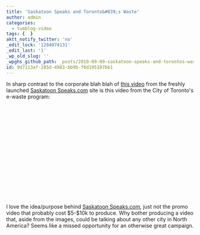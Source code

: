 ```yaml
---
title: 'Saskatoon Speaks and Toronto&#039;s Waste'
author: admin
categories:
  - tumblog-video
tags: {  }
aktt_notify_twitter: 'no'
_edit_lock: '1284074131'
_edit_last: '1'
_wp_old_slug: ''
_wpghs_github_path: _posts/2010-09-09-saskatoon-speaks-and-torontos-waste.md
id: 9d7113af-285d-4983-bb9b-f6d195107bb1
---
```

<p>In sharp contrast to the corporate blah blah of <a href="http://www.youtube.com/watch?v=qry_r4OkDrg">this video</a> from the freshly launched <a href="http://www.saskatoonspeaks.com/">Saskatoon Speaks.com</a> site is this video from the City of Toronto's e-waste program:</p>
<p><object width="400" height="250"><param name="movie" value="http://www.youtube.com/v/Y8Es9tWXZgw?fs=1&amp;hl=en_US&amp;rel=0"></param><param name="allowFullScreen" value="true"></param><param name="allowscriptaccess" value="always"></param><embed src="http://www.youtube.com/v/Y8Es9tWXZgw?fs=1&amp;hl=en_US&amp;rel=0" type="application/x-shockwave-flash" allowscriptaccess="always" allowfullscreen="true" width="400" height="250"></embed></object></p>
<p>I love the idea/purpose behind <a href="http://www.saskatoonspeaks.com/">Saskatoon Speaks.com</a>, just not the promo video that probably cost $5-$10k to produce.  Why bother producing a video that, aside from the images, could be talking about any other city in North America?  Seems like a missed opportunity for an otherwise great campaign.</p>
